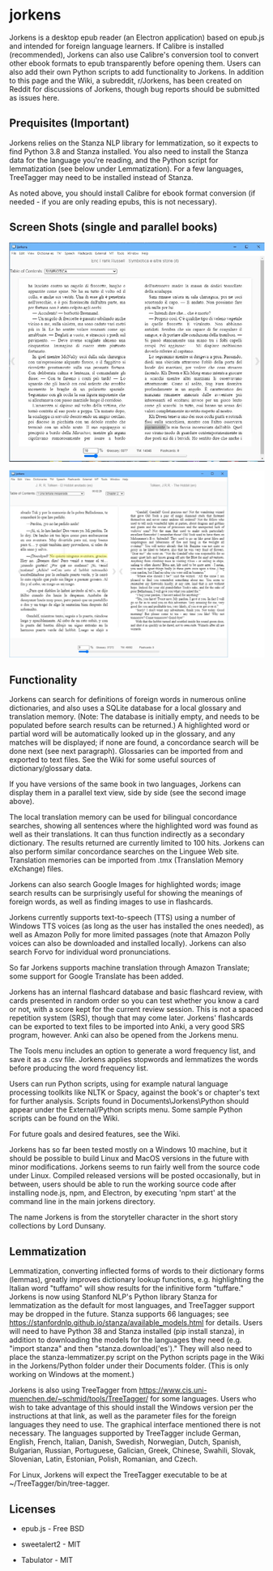 # jorkens #
Jorkens is a desktop epub reader (an Electron application) based on epub.js and intended for foreign language learners. If Calibre is installed (recommended), Jorkens can also use Calibre's conversion tool to convert other ebook formats to epub transparently before opening them. Users can also add their own Python scripts to add functionality to Jorkens. In addition to this page and the Wiki, a subreddit, r/Jorkens, has been created on Reddit for discussions of Jorkens, though bug reports should be submitted as issues here.

## Prequisites (Important) ##

Jorkens relies on the Stanza NLP library for lemmatization, so it expects to find Python 3.8 and Stanza installed. You also need to install the Stanza data for the language you're reading, and the Python script for lemmatization (see below under Lemmatization). For a few languages, TreeTagger may need to be installed instead of Stanza. 

As noted above, you should install Calibre for ebook format conversion (if needed - if you are only reading epubs, this is not necessary). 

## Screen Shots (single and parallel books) ##

![screen shot](screenshot.JPG)

![screen shot](screenshot2.jpg)

## Functionality ##

Jorkens can search for definitions of foreign words in numerous online dictionaries, and also uses a SQLite database for a local glossary and translation memory. (Note: The  database is initially empty, and needs to be populated before search results can be returned.) A highlighted word or partial word will be automatically looked up in the glossary, and any matches will be displayed; if none are found, a concordance search will be done next (see next paragraph). Glossaries can be imported from and exported to text files. See the Wiki for some useful sources of dictionary/glossary data. 

If you have versions of the same book in two languages, Jorkens can display them in a parallel text view, side by side (see the second image above).

The local translation memory can be used for bilingual concordance searches, showing all sentences where the highlighted word was found as well as their translations.  It can thus function indirectly as a secondary dictionary. The results returned are currently limited to 100 hits. Jorkens can also perform similar concordance searches on the Linguee Web site.  Translation memories can be imported from .tmx (Translation Memory eXchange) files. 

Jorkens can also search Google Images for highlighted words; image search results can be surprisingly useful for showing the meanings of foreign words, as well as finding images to use in flashcards. 

Jorkens currently supports text-to-speech (TTS) using a number of Windows TTS voices (as long as the user has installed the ones needed), as well as Amazon Polly for more limited passages (note that Amazon Polly voices can also be downloaded and installed locally). Jorkens can also search Forvo for individual word pronunciations. 

So far Jorkens supports machine translation through Amazon Translate; some support for Google Translate has been added. 

Jorkens has an internal flashcard database and basic flashcard review, with cards presented in random order so you can test whether you know a card or not, with a score kept for the current review session. This is not a spaced repetition system (SRS), though that may come later. Jorkens' flashcards can be exported to text files to be imported into Anki, a very good SRS program, however. Anki can also be opened from the Jorkens menu.

The Tools menu includes an option to generate a word frequency list, and save it as a .csv file. Jorkens applies stopwords and lemmatizes the words before producing the word frequency list. 

Users can run Python scripts, using for example natural language processing toolkits like NLTK or Spacy, against the book's or chapter's text for further analysis. Scripts found in Documents\Jorkens\Python should appear under the External/Python scripts menu. Some sample Python scripts can be found on the Wiki. 

For future goals and desired features, see the Wiki. 

Jorkens has so far been tested mostly on a Windows 10 machine, but it should be possible to build Linux and MacOS versions in the future with minor modifications. Jorkens seems to run fairly well from the source code under Linux. Compiled released versions will be posted occasionally, but in between, users should be able to run the working source code after installing node.js, npm, and Electron, by executing 'npm start' at the command line in the main jorkens directory. 

The name Jorkens is from the storyteller character in the short story collections by Lord Dunsany. 

## Lemmatization ##

Lemmatization, converting inflected forms of words to their dictionary forms (lemmas), greatly improves dictionary lookup functions, e.g. highlighting the Italian word "tuffamo" will show results for the infinitive form "tuffare." Jorkens is now using Stanford NLP's Python library Stanza for lemmatization as the default for most languages, and TreeTagger support may be dropped in the future. Stanza supports 66 languages; see https://stanfordnlp.github.io/stanza/available_models.html for details. Users will need to have Python 38 and Stanza installed (pip install stanza), in addition to downloading the models for the languages they need (e.g. "import stanza" and then "stanza.download('es')." They will also need to place the stanza-lemmatizer.py script on the Python scripts page in the Wiki in the Jorkens/Python folder under their Documents folder. (This is only working on Windows at the moment.)

Jorkens is also using TreeTagger from https://www.cis.uni-muenchen.de/~schmid/tools/TreeTagger/ for some languages. Users who wish to take advantage of this should install the Windows version per the instructions at that link, as well as the parameter files for the foreign languages they need to use. The graphical interface mentioned there is not necessary. The languages supported by TreeTagger include German, English, French, Italian, Danish, Swedish, Norwegian, Dutch, Spanish, Bulgarian, Russian, Portuguese, Galician, Greek, Chinese, Swahili, Slovak, Slovenian, Latin, Estonian, Polish, Romanian, and Czech. 

For Linux, Jorkens will expect the TreeTagger executable to be at ~/TreeTagger/bin/tree-tagger.

## Licenses ##

* epub.js - Free BSD 

* sweetalert2 - MIT

* Tabulator - MIT